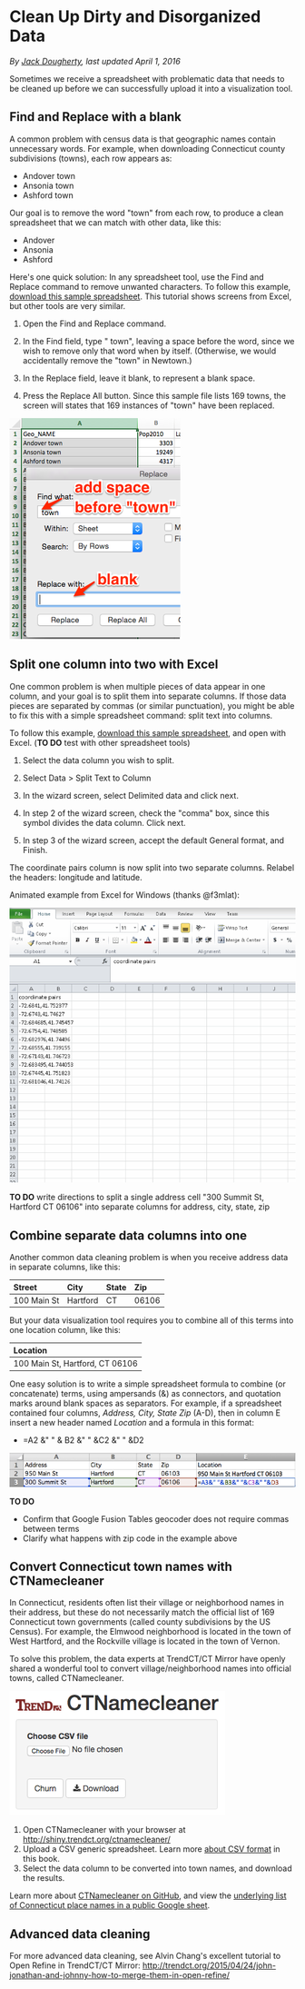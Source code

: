 # Clean Up Dirty and Disorganized Data

*By [Jack Dougherty](../../introduction/who.md), last updated April 1, 2016*

Sometimes we receive a spreadsheet with problematic data that needs to be cleaned up before we can successfully upload it into a visualization tool.

## Find and Replace with a blank

A common problem with census data is that geographic names contain unnecessary words. For example, when downloading Connecticut county subdivisions (towns), each row appears as:
- Andover town
- Ansonia town
- Ashford town

Our goal is to remove the word "town" from each row, to produce a clean spreadsheet that we can match with other data, like this:
- Andover
- Ansonia
- Ashford

Here's one quick solution: In any spreadsheet tool, use the Find and Replace command to remove unwanted characters. To follow this example, [download this sample spreadsheet](find-replace-town-geonames.csv). This tutorial shows screens from Excel, but other tools are very similar.

1. Open the Find and Replace command.

2. In the Find field, type " town", leaving a space before the word, since we wish to remove only that word when by itself. (Otherwise, we would accidentally remove the "town" in Newtown.)

3. In the Replace field, leave it blank, to represent a blank space.

4. Press the Replace All button. Since this sample file lists 169 towns, the screen will states that 169 instances of "town" have been replaced.

![](find-replace-blank.png)

## Split one column into two with Excel

One common problem is when multiple pieces of data appear in one column, and your goal is to split them into separate columns. If those data pieces are separated by commas (or similar punctuation), you might be able to fix this with a simple spreadsheet command: split text into columns.

To follow this example, [download this sample spreadsheet](split-coordinate-pairs.csv), and open with Excel. (**TO DO** test with other spreadsheet tools)

1. Select the data column you wish to split.

2. Select Data > Split Text to Column

3. In the wizard screen, select Delimited data and click next.

4. In step 2 of the wizard screen, check the "comma" box, since this symbol divides the data column. Click next.

5. In step 3 of the wizard screen, accept the default General format, and Finish.

The coordinate pairs column is now split into two separate columns. Relabel the headers: longitude and latitude.

Animated example from Excel for Windows (thanks @f3mlat):

![](excel-win-data-text-to-columns.gif)

**TO DO** write directions to split a single address cell "300 Summit St, Hartford CT 06106" into separate columns for address, city, state, zip

## Combine separate data columns into one

Another common data cleaning problem is when you receive address data in separate columns, like this:

| Street      | City        | State      | Zip        |
| :---------- | :---------- | :--------- | :--------- |
| 100 Main St | Hartford    | CT         | 06106      |

But your data visualization tool requires you to combine all of this terms into one location column, like this:

| Location                          |
| :-------------------------------- |
| 100 Main St, Hartford, CT 06106   |

One easy solution is to write a simple spreadsheet formula to combine (or concatenate) terms, using ampersands (&) as connectors, and quotation marks around blank spaces as separators. For example, if a spreadsheet contained four columns, *Address, City, State Zip* (A-D), then in column E insert a new header named *Location* and a formula in this format:

- =A2 &" " & B2 &" " &C2 &" " &D2

![](SpreadsheetCombineTerms.png)

**TO DO**
- Confirm that Google Fusion Tables geocoder does not require commas between terms
- Clarify what happens with zip code in the example above

## Convert Connecticut town names with CTNamecleaner

In Connecticut, residents often list their village or neighborhood names in their address, but these do not necessarily match the official list of 169 Connecticut town governments (called county subdivisions by the US Census). For example, the Elmwood neighborhood is located in the town of West Hartford, and the Rockville village is located in the town of Vernon.

To solve this problem, the data experts at TrendCT/CT Mirror have openly shared a wonderful tool to convert village/neighborhood names into official towns, called CTNamecleaner.

![](CTNamecleaner.png)

1. Open CTNamecleaner with your browser at http://shiny.trendct.org/ctnamecleaner/
2. Upload a CSV generic spreadsheet. Learn more [about CSV format](../csv/) in this book.
3. Select the data column to be converted into town names, and download the results.

Learn more about [CTNamecleaner on GitHub](https://github.com/trendct/ctnamecleaner), and view the [underlying list of Connecticut place names in a public Google sheet](https://docs.google.com/spreadsheets/d/1WqZIGk2AkHXKYvd4uXy5a2nwyg529e7mMU5610Ale0g/edit#gid=0).

## Advanced data cleaning

For more advanced data cleaning, see Alvin Chang's excellent tutorial to Open Refine in TrendCT/CT Mirror:
http://trendct.org/2015/04/24/john-jonathan-and-johnny-how-to-merge-them-in-open-refine/
